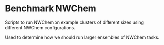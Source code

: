 # Benchmark NWChem

Scripts to run NWChem on example clusters of different sizes using different NWChem configurations. 

Used to determine how we should run larger ensembles of NWChem tasks.
